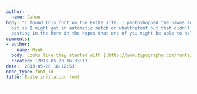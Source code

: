```yaml
---
author:
  name: Jahwe
body: "I found this font on the Evite site. I photoshopped the pawns away a little
  bit so I might get an automatic match on whatthefont but that didn't work out so
  posting in the here in the hopes that one of you might be able to help me out.\r\n\r\n[img:sites/default/files/old-images/font_5835.jpg]"
comments:
- author:
    name: Ryuk
  body: Looks like they started with [[http://www.typography.com/fonts/font_styles.php?productLineID=100008|Gotham]].
  created: '2013-05-20 16:33:13'
date: '2013-05-20 16:12:53'
node_type: font_id
title: Evite invitation font

---
```

